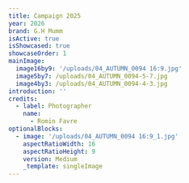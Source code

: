 ```yaml
---
title: Campaign 2025
year: 2026
brand: G.H Mumm
isActive: true
isShowcased: true
showcaseOrder: 1
mainImage:
  image16by9: '/uploads/04_AUTUMN_0094 16:9.jpg'
  image5by7: /uploads/04_AUTUMN_0094-5-7.jpg
  image4by3: /uploads/04_AUTUMN_0094-4-3.jpg
introduction: ''
credits:
  - label: Photographer
    name:
      - Romin Favre
optionalBlocks:
  - image: '/uploads/04_AUTUMN_0094 16:9_1.jpg'
    aspectRatioWidth: 16
    aspectRatioHeight: 9
    version: Medium
    _template: singleImage
---
```


